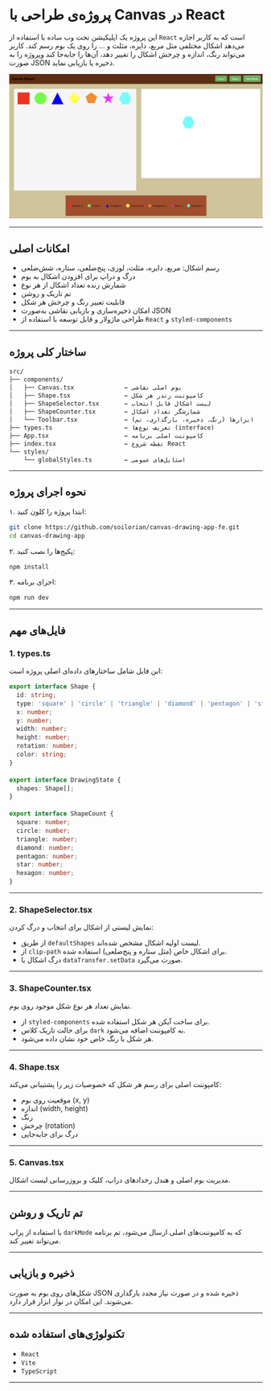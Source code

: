 # پروژه‌ی طراحی با Canvas در React

این پروژه یک اپلیکیشن تحت وب ساده با استفاده از `React` است که به کاربر اجازه می‌دهد اشکال مختلفی مثل مربع، دایره، مثلث و ... را روی یک بوم رسم کند. کاربر می‌تواند رنگ، اندازه و چرخش اشکال را تغییر دهد، آن‌ها را جابه‌جا کند وپروژه را به صورت JSON ذخیره یا بازیابی نماید.

![preview](./assets/preview.png)

---

## امکانات اصلی

- رسم اشکال: مربع، دایره، مثلث، لوزی، پنج‌ضلعی، ستاره، شش‌ضلعی
- درگ و دراپ برای افزودن اشکال به بوم
- شمارش زنده تعداد اشکال از هر نوع
- تم تاریک و روشن
- قابلیت تغییر رنگ و چرخش هر شکل
- امکان ذخیره‌سازی و بازیابی نقاشی به‌صورت JSON
- طراحی ماژولار و قابل توسعه با استفاده از `React` و `styled-components`

---

## ساختار کلی پروژه

```
src/
├── components/
│   ├── Canvas.tsx              ← بوم اصلی نقاشی
│   ├── Shape.tsx               ← کامپوننت رندر هر شکل
│   ├── ShapeSelector.tsx       ← لیست اشکال قابل انتخاب
│   ├── ShapeCounter.tsx        ← شمارشگر تعداد اشکال
│   └── Toolbar.tsx             ← ابزارها (رنگ، ذخیره، بارگذاری، تم)
├── types.ts                    ← تعریف نوع‌ها (interface)
├── App.tsx                     ← کامپوننت اصلی برنامه
├── index.tsx                   ← نقطه شروع React
└── styles/
    └── globalStyles.ts         ← استایل‌های عمومی
```

---

## نحوه اجرای پروژه

۱. ابتدا پروژه را کلون کنید:

```bash
git clone https://github.com/soilorian/canvas-drawing-app-fe.git
cd canvas-drawing-app
```

۲. پکیج‌ها را نصب کنید:

```bash
npm install
```

۳. اجرای برنامه:

```bash
npm run dev
```

---

## فایل‌های مهم

### 1. types.ts

این فایل شامل ساختارهای داده‌ای اصلی پروژه است:

```ts
export interface Shape {
  id: string;
  type: 'square' | 'circle' | 'triangle' | 'diamond' | 'pentagon' | 'star' | 'hexagon';
  x: number;
  y: number;
  width: number;
  height: number;
  rotation: number;
  color: string;
}

export interface DrawingState {
  shapes: Shape[];
}

export interface ShapeCount {
  square: number;
  circle: number;
  triangle: number;
  diamond: number;
  pentagon: number;
  star: number;
  hexagon: number;
}
```

---

### 2. ShapeSelector.tsx

نمایش لیستی از اشکال برای انتخاب و درگ کردن:

- از طریق `defaultShapes` لیست اولیه اشکال مشخص شده‌اند.
- از `clip-path` برای اشکال خاص (مثل ستاره و پنج‌ضلعی) استفاده شده.
- درگ اشکال با `dataTransfer.setData` صورت می‌گیرد.

---

### 3. ShapeCounter.tsx

نمایش تعداد هر نوع شکل موجود روی بوم.

- از `styled-components` برای ساخت آیکن هر شکل استفاده شده.
- برای حالت تاریک کلاس `dark` به کامپوننت اضافه می‌شود.
- هر شکل با رنگ خاص خود نشان داده می‌شود.

---

### 4. Shape.tsx

کامپوننت اصلی برای رسم هر شکل که خصوصیات زیر را پشتیبانی می‌کند:

- موقعیت روی بوم (x, y)
- اندازه (width, height)
- رنگ
- چرخش (rotation)
- درگ برای جابه‌جایی

---

### 5. Canvas.tsx

مدیریت بوم اصلی و هندل رخدادهای دراپ، کلیک و بروزرسانی لیست اشکال.

---

## تم تاریک و روشن

با استفاده از پراپ `darkMode` که به کامپوننت‌های اصلی ارسال می‌شود، تم برنامه می‌تواند تغییر کند.

---

## ذخیره و بازیابی

شکل‌های روی بوم به صورت JSON ذخیره شده و در صورت نیاز مجدد بارگذاری می‌شوند. این امکان در نوار ابزار قرار دارد.

---

## تکنولوژی‌های استفاده شده

- `React`
- `Vite`
- `TypeScript`

---